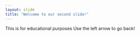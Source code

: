 ```yaml
---
layout: slide
title: "Welcome to our second slide!"
---
```

This is for educational purposes
Use the left arrow to go back!
